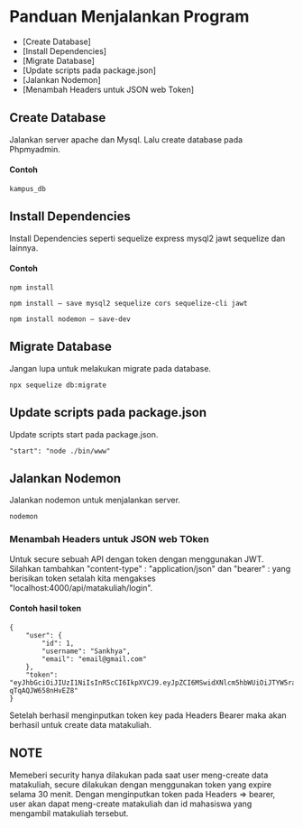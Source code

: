# Panduan Menjalankan Program

* [Create Database]
* [Install Dependencies]
* [Migrate Database]
* [Update scripts pada package.json]
* [Jalankan Nodemon]
* [Menambah Headers untuk JSON web Token]

## Create Database

Jalankan server apache dan Mysql. Lalu create database pada Phpmyadmin.

#### Contoh

```
kampus_db
```

## Install Dependencies

Install Dependencies seperti sequelize express mysql2 jawt sequelize dan lainnya.



#### Contoh

```
npm install
```

```
npm install — save mysql2 sequelize cors sequelize-cli jawt
```

```
npm install nodemon — save-dev
```

## Migrate Database

Jangan lupa untuk melakukan migrate pada database.


```
npx sequelize db:migrate
```


## Update scripts pada package.json

Update scripts start pada package.json.

```
"start": "node ./bin/www"
```



## Jalankan Nodemon

Jalankan nodemon untuk menjalankan server.


```
nodemon
```


### Menambah Headers untuk JSON web TOken

Untuk secure sebuah API dengan token dengan menggunakan JWT.
Silahkan tambahkan "content-type" : "application/json" dan "bearer" : yang berisikan token setalah kita mengakses "localhost:4000/api/matakuliah/login".


#### Contoh hasil token

```
{
    "user": {
        "id": 1,
        "username": "Sankhya",
        "email": "email@gmail.com"
    },
    "token": "eyJhbGciOiJIUzI1NiIsInR5cCI6IkpXVCJ9.eyJpZCI6MSwidXNlcm5hbWUiOiJTYW5raHlhIiwiZW1haWwiOiJlbWFpbEBnbWFpbC5jb20iLCJpYXQiOjE2NzExOTkyMjEsImV4cCI6MTY3MTIwMTAyMX0.t8PnW4RIeYZ5GlwYUrzhpb6JqV-qTqAQJW658nHvEZ8"
}
```
Setelah berhasil menginputkan token key pada Headers Bearer maka 
akan berhasil untuk create data matakuliah.



## NOTE

Memeberi security hanya dilakukan pada saat user meng-create data matakuliah, secure dilakukan dengan menggunakan token yang expire selama 30 menit.
Dengan menginputkan token pada Headers => bearer, user akan dapat meng-create matakuliah dan id mahasiswa yang mengambil matakuliah tersebut. 

